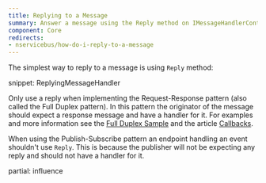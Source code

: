 ```yaml
---
title: Replying to a Message
summary: Answer a message using the Reply method on IMessageHandlerContext/IBus.
component: Core
redirects:
- nservicebus/how-do-i-reply-to-a-message
---
```


The simplest way to reply to a message is using `Reply` method:

snippet: ReplyingMessageHandler

Only use a reply when implementing the Request-Response pattern (also called the Full Duplex pattern). In this pattern the originator of the message should expect a response message and have a handler for it. For examples and more information see the [Full Duplex Sample](/samples/fullduplex/) and the article [Callbacks](/nservicebus/messaging/callbacks.md).

When using the Publish-Subscribe pattern an endpoint handling an event shouldn't use `Reply`. This is because the publisher will not be expecting any reply and should not have a handler for it.


partial: influence
